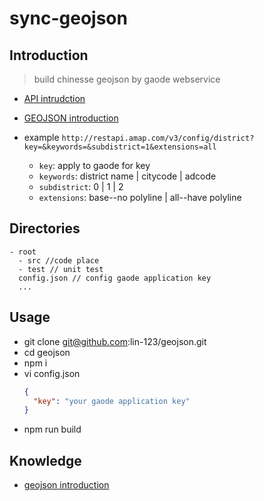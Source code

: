 # sync-geojson

## Introduction

> build chinesse geojson by gaode webservice
- [API intrudction](https://lbs.amap.com/api/webservice/guide/api/district)
- [GEOJSON introduction](https://en.wikipedia.org/wiki/GeoJSON)

- example `http://restapi.amap.com/v3/config/district?key=&keywords=&subdistrict=1&extensions=all`
  - `key`: apply to gaode for key
  - `keywords`: district name | citycode | adcode
  - `subdistrict`: 0 | 1 | 2
  - `extensions`: base--no polyline | all--have polyline

## Directories
```
- root
  - src //code place
  - test // unit test
  config.json // config gaode application key
  ...
```

## Usage
- git clone git@github.com:lin-123/geojson.git
- cd geojson
- npm i
- vi config.json
  ```json
  {
    "key": "your gaode application key"
  }
  ```
- npm run build

## Knowledge

- [geojson introduction](./wiki/GEOJSON.md)
